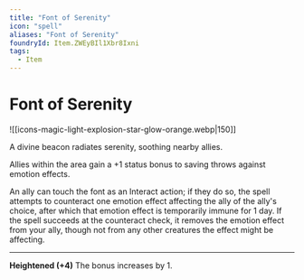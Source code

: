 ```yaml
---
title: "Font of Serenity"
icon: "spell"
aliases: "Font of Serenity"
foundryId: Item.ZWEyBIl1Xbr8Ixni
tags:
  - Item
---
```


# Font of Serenity
![[icons-magic-light-explosion-star-glow-orange.webp|150]]

A divine beacon radiates serenity, soothing nearby allies.

Allies within the area gain a +1 status bonus to saving throws against emotion effects.

An ally can touch the font as an Interact action; if they do so, the spell attempts to counteract one emotion effect affecting the ally of the ally's choice, after which that emotion effect is temporarily immune for 1 day. If the spell succeeds at the counteract check, it removes the emotion effect from your ally, though not from any other creatures the effect might be affecting.

* * *

**Heightened (+4)** The bonus increases by 1.
